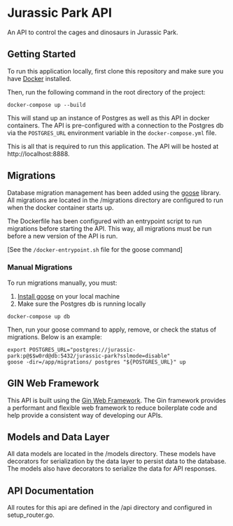 # Jurassic Park API
An API to control the cages and dinosaurs in Jurassic Park.

## Getting Started
To run this application locally, first clone this repository and make sure you have [Docker](https://www.docker.com/) installed.

Then, run the following command in the root directory of the project:
```shell
docker-compose up --build
```

This will stand up an instance of Postgres as well as this API in docker containers.
The API is pre-configured with a connection to the Postgres db via the `POSTGRES_URL` environment variable in the `docker-compose.yml` file.

This is all that is required to run this application. The API will be hosted at http://localhost:8888.

## Migrations
Database migration management has been added using the [goose](https://github.com/pressly/goose) library.
All migrations are located in the /migrations directory are configured to run when the docker container starts up.

The Dockerfile has been configured with an entrypoint script to run migrations before starting the API.
This way, all migrations must be run before a new version of the API is run.

[See the `/docker-entrypoint.sh` file for the goose command]

### Manual Migrations
To run migrations manually, you must:
1. [Install goose](https://pressly.github.io/goose/installation/) on your local machine
2. Make sure the Postgres db is running locally
```shell
docker-compose up db
```

Then, run your goose command to apply, remove, or check the status of migrations.
Below is an example:
```shell
export POSTGRES_URL="postgres://jurassic-park:p@$$w0rd@db:5432/jurassic-park?sslmode=disable"
goose -dir=/app/migrations/ postgres "${POSTGRES_URL}" up
```

## GIN Web Framework
This API is built using the [Gin Web Framework](https://gin-gonic.com/).
The Gin framework provides a performant and flexible web framework to reduce boilerplate code and help provide a consistent way of developing our APIs.

## Models and Data Layer
All data models are located in the /models directory.
These models have decorators for serialization by the data layer to persist data to the database.
The models also have decorators to serialize the data for API responses.

## API Documentation
All routes for this api are defined in the /api directory and configured in setup_router.go.
